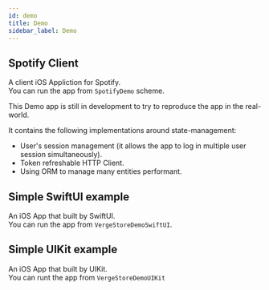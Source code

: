 ```yaml
---
id: demo
title: Demo
sidebar_label: Demo
---
```


## Spotify Client

A client iOS Appliction for Spotify.  
You can run the app from `SpotifyDemo` scheme.

This Demo app is still in development to try to reproduce the app in the real-world.

It contains the following implementations around state-management:

- User's session management (it allows the app to log in multiple user session simultaneously).
- Token refreshable HTTP Client.
- Using ORM to manage many entities performant.

## Simple SwiftUI example

An iOS App that built by SwiftUI.  
You can run the app from `VergeStoreDemoSwiftUI`.

## Simple UIKit example

An iOS App that built by UIKit.  
You can runt the app from `VergeStoreDemoUIKit`
